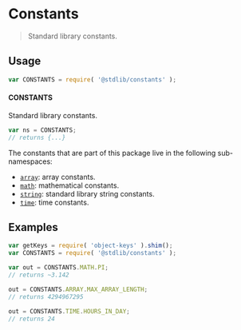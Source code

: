 <!--

@license Apache-2.0

Copyright (c) 2018 The Stdlib Authors.

Licensed under the Apache License, Version 2.0 (the "License");
you may not use this file except in compliance with the License.
You may obtain a copy of the License at

   http://www.apache.org/licenses/LICENSE-2.0

Unless required by applicable law or agreed to in writing, software
distributed under the License is distributed on an "AS IS" BASIS,
WITHOUT WARRANTIES OR CONDITIONS OF ANY KIND, either express or implied.
See the License for the specific language governing permissions and
limitations under the License.

-->

# Constants

> Standard library constants.

<section class="usage">

## Usage

```javascript
var CONSTANTS = require( '@stdlib/constants' );
```

#### CONSTANTS

Standard library constants.

```javascript
var ns = CONSTANTS;
// returns {...}
```

The constants that are part of this package live in the following sub-namespaces:

<!-- <toc pattern="*"> -->

<div class="namespace-toc">

-   <span class="signature">[`array`][@stdlib/constants/array]</span><span class="delimiter">: </span><span class="description">array constants.</span>
-   <span class="signature">[`math`][@stdlib/constants/math]</span><span class="delimiter">: </span><span class="description">mathematical constants.</span>
-   <span class="signature">[`string`][@stdlib/constants/string]</span><span class="delimiter">: </span><span class="description">standard library string constants.</span>
-   <span class="signature">[`time`][@stdlib/constants/time]</span><span class="delimiter">: </span><span class="description">time constants.</span>

</div>

<!-- </toc> -->

</section>

<!-- /.usage -->

<section class="examples">

## Examples

<!-- eslint no-undef: "error" -->

```javascript
var getKeys = require( 'object-keys' ).shim();
var CONSTANTS = require( '@stdlib/constants' );

var out = CONSTANTS.MATH.PI;
// returns ~3.142

out = CONSTANTS.ARRAY.MAX_ARRAY_LENGTH;
// returns 4294967295

out = CONSTANTS.TIME.HOURS_IN_DAY;
// returns 24
```

</section>

<!-- /.examples -->

<section class="links">

<!-- <toc-links> -->

[@stdlib/constants/array]: https://github.com/stdlib-js/stdlib/tree/develop/lib/node_modules/%40stdlib/constants/array

[@stdlib/constants/math]: https://github.com/stdlib-js/stdlib/tree/develop/lib/node_modules/%40stdlib/constants/math

[@stdlib/constants/string]: https://github.com/stdlib-js/stdlib/tree/develop/lib/node_modules/%40stdlib/constants/string

[@stdlib/constants/time]: https://github.com/stdlib-js/stdlib/tree/develop/lib/node_modules/%40stdlib/constants/time

<!-- </toc-links> -->

</section>

<!-- /.links -->
